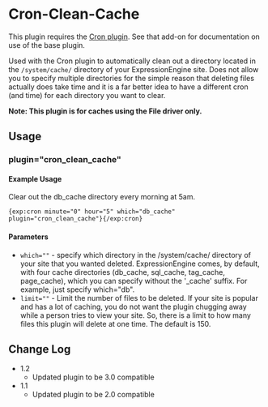 # Cron-Clean-Cache

This plugin requires the [Cron plugin](https://github.com/EllisLab/Cron). See that add-on for documentation on use of the base plugin.

Used with the Cron plugin to automatically clean out a directory located in the `/system/cache/` directory of your ExpressionEngine site. Does not allow you to
specify multiple directories for the simple reason that deleting files actually does take time and it is a far better idea to have a different cron (and time) for each directory you want to clear.

**Note: This plugin is for caches using the File driver only.**

## Usage

### plugin="cron_clean_cache"

#### Example Usage

Clear out the db_cache directory every morning at 5am.

    {exp:cron minute="0" hour="5" which="db_cache" plugin="cron_clean_cache"}{/exp:cron}

#### Parameters

- `which=""` - specify which directory in the /system/cache/ directory of your site
that you wanted deleted. ExpressionEngine comes, by default, with four cache
directories (db_cache, sql_cache, tag_cache, page_cache), which you can specify
without the '_cache' suffix. For example, just specify which="db".
- `limit=""` - Limit the number of files to be deleted. If your site is popular and
has a lot of caching, you do not want the plugin chugging away while a person
tries to view your site. So, there is a limit to how many files this plugin
will delete at one time. The default is 150.

## Change Log

- 1.2
	- Updated plugin to be 3.0 compatible
- 1.1
	- Updated plugin to be 2.0 compatible
